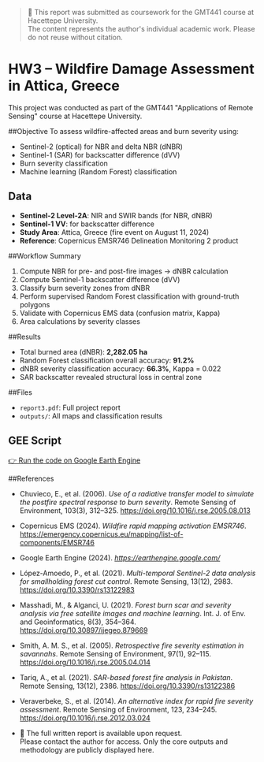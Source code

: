 > 📄 This report was submitted as coursework for the GMT441 course at Hacettepe University.  
> The content represents the author's individual academic work. Please do not reuse without citation.
# HW3 – Wildfire Damage Assessment in Attica, Greece

This project was conducted as part of the GMT441 "Applications of Remote Sensing" course at Hacettepe University.

##Objective
To assess wildfire-affected areas and burn severity using:
- Sentinel-2 (optical) for NBR and delta NBR (dNBR)
- Sentinel-1 (SAR) for backscatter difference (dVV)
- Burn severity classification
- Machine learning (Random Forest) classification

## Data
- **Sentinel-2 Level-2A**: NIR and SWIR bands (for NBR, dNBR)
- **Sentinel-1 VV**: for backscatter difference
- **Study Area**: Attica, Greece (fire event on August 11, 2024)
- **Reference**: Copernicus EMSR746 Delineation Monitoring 2 product

##Workflow Summary
1. Compute NBR for pre- and post-fire images → dNBR calculation
2. Compute Sentinel-1 backscatter difference (dVV)
3. Classify burn severity zones from dNBR
4. Perform supervised Random Forest classification with ground-truth polygons
5. Validate with Copernicus EMS data (confusion matrix, Kappa)
6. Area calculations by severity classes

##Results
- Total burned area (dNBR): **2,282.05 ha**
- Random Forest classification overall accuracy: **91.2%**
- dNBR severity classification accuracy: **66.3%**, Kappa = 0.022
- SAR backscatter revealed structural loss in central zone

##Files
- `report3.pdf`: Full project report
- `outputs/`: All maps and classification results

## GEE Script
[👉 Run the code on Google Earth Engine](https://code.earthengine.google.com/0c0639819e8f2eaf075f46541e1dde98)

##References
- Chuvieco, E., et al. (2006). *Use of a radiative transfer model to simulate the postfire spectral response to burn severity*. Remote Sensing of Environment, 103(3), 312–325. https://doi.org/10.1016/j.rse.2005.08.013  
- Copernicus EMS (2024). *Wildfire rapid mapping activation EMSR746*. https://emergency.copernicus.eu/mapping/list-of-components/EMSR746  
- Google Earth Engine (2024). *https://earthengine.google.com/*  
- López-Amoedo, P., et al. (2021). *Multi-temporal Sentinel-2 data analysis for smallholding forest cut control*. Remote Sensing, 13(12), 2983. https://doi.org/10.3390/rs13122983  
- Masshadi, M., & Alganci, U. (2021). *Forest burn scar and severity analysis via free satellite images and machine learning*. Int. J. of Env. and Geoinformatics, 8(3), 354–364. https://doi.org/10.30897/ijegeo.879669  
- Smith, A. M. S., et al. (2005). *Retrospective fire severity estimation in savannahs*. Remote Sensing of Environment, 97(1), 92–115. https://doi.org/10.1016/j.rse.2005.04.014  
- Tariq, A., et al. (2021). *SAR-based forest fire analysis in Pakistan*. Remote Sensing, 13(12), 2386. https://doi.org/10.3390/rs13122386  
- Veraverbeke, S., et al. (2014). *An alternative index for rapid fire severity assessment*. Remote Sensing of Environment, 123, 234–245. https://doi.org/10.1016/j.rse.2012.03.024

- 📄 The full written report is available upon request.  
Please contact the author for access. Only the core outputs and methodology are publicly displayed here.

